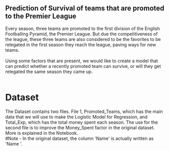 ## Prediction of Survival of teams that are promoted to the Premier League
Every season, three teams are promoted to the first division of the English Footballing Pyramid, the Premier League. But due the competitiveness of the league, these three teams are also considered to be the favorites to be relegated in the first season they reach the league, paving ways for new teams.<br /> <br />
Using some factors that are present, we would like to create a model that can predict whether a recently promoted team can survive, or will they get relegated the same season they came up.<br /> <br />
# Dataset <br />
The Dataset contains two files. File 1, Promoted_Teams, which has the main data that we will use to make the Logistic Model for Regression, and Total_Exp, which has the total money spent each season. The use for the second file is to improve the Money_Spent factor in the original dataset. More is explained in the Notebook. <br />
#Note - 
In the original dataset, the column 'Name' is actually written as 'Name '.  